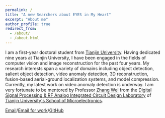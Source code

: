 ```yaml
---
permalink: /
title: "A new Searchers about EYES in My Heart"
excerpt: "About me"
author_profile: true
redirect_from: 
  - /about/
  - /about.html
---
```


   I am a first-year doctoral student from [Tianjin University](https://www.tju.edu.cn). Having dedicated nine years at Tianjin University, I have been engaged in the fields of computer vision and image reconstruction for the past four years. My research interests span a variety of domains including object detection, salient object detection, video anomaly detection, 3D reconstruction, fusion-based aerial-ground localization systems, and model compression. Currently, my latest work on video anomaly detection is underway.
   I am very fortunate to be mentored by Professor [Zhang Wei](http://faculty.tju.edu.cn/027886/zh_CN/index.htm) from the [Digital Signal Processing & RF Analog Integrated Circuit Design Laboratory](https://mp.weixin.qq.com/s/Qa6vTqODYB9mmEGBRZ5cPQ) of [Tianjin University's School of Microelectronics](https://www.sme.tju.edu.cn).

[Email](mailto：limingyang_tju@163.com)/[Email for work](limingyang97@tju.edu.cn)/[GitHub](https://github/LMY3RDtech)
